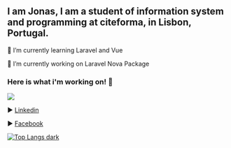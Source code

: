 ## I am Jonas, I am a student of information system and programming at citeforma, in Lisbon, Portugal.

🌱 I’m currently learning Laravel and Vue


🔭 I’m currently working on Laravel Nova Package

### Here is what i'm working on! 👋
![](https://komarev.com/ghpvc/?username=jonasnapoles)


▶️ [Linkedin](https://pt.linkedin.com/in/jonatanoliveira) 


▶️ [Facebook](https://www.facebook.com/profile.php?id=100048450020113) 
<!-- 
▶️ [Portfolio]()

-->

[![Top Langs dark](https://github-readme-stats.vercel.app/api/top-langs/?username=jonasnapoles&layout=compact)](https://github.com/jonasnapoles/github-readme-stats)



<!--
**jonasnapoles/jonasnapoles** is a ✨ _special_ ✨ repository because its `README.md` (this file) appears on your GitHub profile.
[![Anurag's GitHub stats](https://github-readme-stats.vercel.app/api?username=jonasnapoles)](https://github.com/jonasnapoles/github-readme-stats)

Here are some ideas to get you started:

- 🔭 I’m currently working on ...
- 🌱 I’m currently learning ...
- 👯 I’m looking to collaborate on ...
- 🤔 I’m looking for help with ...
- 💬 Ask me about ...
- 📫 How to reach me: ...
- 😄 Pronouns: ...
- ⚡ Fun fact: ...
-->
